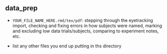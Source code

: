 ## data_prep

* `YOUR_FILE_NAME_HERE.rmd/tex/pdf`:  stepping through the eyetracking import, checking and fixing errors in how subjects were named, marking and excluding low data trials/subjects, comparing to experiment notes, etc.

* list any other files you end up putting in ths directory
